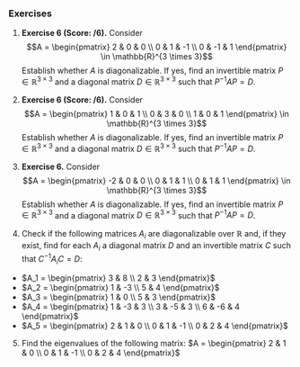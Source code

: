 ### Exercises

1. **Exercise 6 (Score: /6).** Consider 
   $$A = \begin{pmatrix} 2 & 0 & 0 \\ 0 & 1 & -1 \\ 0 & -1 & 1 \end{pmatrix} \in \mathbb{R}^{3 \times 3}$$
   Establish whether $A$ is diagonalizable. If yes, find an invertible matrix $P \in \mathbb{R}^{3 \times 3}$ and a diagonal matrix $D \in \mathbb{R}^{3 \times 3}$ such that $P^{-1}AP = D$.

2. **Exercise 6 (Score: /6).** Consider 
   $$A = \begin{pmatrix} 1 & 0 & 1 \\ 0 & 3 & 0 \\ 1 & 0 & 1 \end{pmatrix} \in \mathbb{R}^{3 \times 3}$$
   Establish whether $A$ is diagonalizable. If yes, find an invertible matrix $P \in \mathbb{R}^{3 \times 3}$ and a diagonal matrix $D \in \mathbb{R}^{3 \times 3}$ such that $P^{-1}AP = D$.

3. **Exercise 6.** Consider 
   $$A = \begin{pmatrix} -2 & 0 & 0 \\ 0 & 1 & 1 \\ 0 & 1 & 1 \end{pmatrix} \in \mathbb{R}^{3 \times 3}$$
   Establish whether $A$ is diagonalizable. If yes, find an invertible matrix $P \in \mathbb{R}^{3 \times 3}$ and a diagonal matrix $D \in \mathbb{R}^{3 \times 3}$ such that $P^{-1}AP = D$.

4. Check if the following matrices $A_i$ are diagonalizable over $\mathbb{R}$ and, if they exist, find for each $A_i$ a diagonal matrix $D$ and an invertible matrix $C$ such that $C^{-1}A_iC = D$:
  - $A_1 = \begin{pmatrix} 3 & 8 \\ 2 & 3 \end{pmatrix}$
  - $A_2 = \begin{pmatrix} 1 & -3 \\ 5 & 4 \end{pmatrix}$
  - $A_3 = \begin{pmatrix} 1 & 0 \\ 5 & 3 \end{pmatrix}$
  - $A_4 = \begin{pmatrix} 1 & -3 & 3 \\ 3 & -5 & 3 \\ 6 & -6 & 4 \end{pmatrix}$
  - $A_5 = \begin{pmatrix} 2 & 1 & 0 \\ 0 & 1 & -1 \\ 0 & 2 & 4 \end{pmatrix}$

5. Find the eigenvalues of the following matrix:
  $A = \begin{pmatrix} 2 & 1 & 0 \\ 0 & 1 & -1 \\ 0 & 2 & 4 \end{pmatrix}$